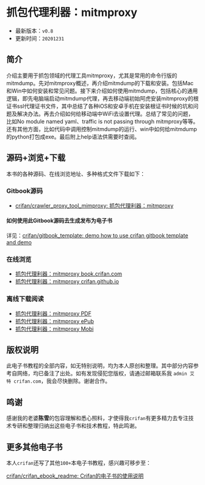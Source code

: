 # 抓包代理利器：mitmproxy

* 最新版本：`v0.8`
* 更新时间：`20201231`

## 简介

介绍主要用于抓包领域的代理工具mitmproxy，尤其是常用的命令行版的mitmdump。先对mitmproxy概述，再介绍mitmdump的下载和安装。包括Mac和Win中如何安装和常见问题。接下来介绍如何使用mitmdump，包括核心的通用逻辑，即先电脑端启动mitmdump代理，再去移动端初始阿虎安装mitmproxy的根证书ssl代理证书文件，其中总结了各种iOS和安卓手机在安装根证书时候的坑和问题及解决办法。再去介绍如何给移动端中WiFi去设置代理。总结了常见的问题，比如No module named yaml、traffic is not passing through mitmproxy等等。还有其他方面，比如代码中调用控制mitmdump的运行、win中如何给mitmdump的python打包成exe。最后附上help语法供需要时查阅。

## 源码+浏览+下载

本书的各种源码、在线浏览地址、多种格式文件下载如下：

### Gitbook源码

* [crifan/crawler_proxy_tool_mimproxy: 抓包代理利器：mitmproxy](https://github.com/crifan/crawler_proxy_tool_mimproxy)

#### 如何使用此Gitbook源码去生成发布为电子书

详见：[crifan/gitbook_template: demo how to use crifan gitbook template and demo](https://github.com/crifan/gitbook_template)

### 在线浏览

* [抓包代理利器：mitmproxy book.crifan.com](http://book.crifan.com/books/crawler_proxy_tool_mimproxy/website)
* [抓包代理利器：mitmproxy crifan.github.io](https://crifan.github.io/crawler_proxy_tool_mimproxy/website)

### 离线下载阅读

* [抓包代理利器：mitmproxy PDF](http://book.crifan.com/books/crawler_proxy_tool_mimproxy/pdf/crawler_proxy_tool_mimproxy.pdf)
* [抓包代理利器：mitmproxy ePub](http://book.crifan.com/books/crawler_proxy_tool_mimproxy/epub/crawler_proxy_tool_mimproxy.epub)
* [抓包代理利器：mitmproxy Mobi](http://book.crifan.com/books/crawler_proxy_tool_mimproxy/mobi/crawler_proxy_tool_mimproxy.mobi)

## 版权说明

此电子书教程的全部内容，如无特别说明，均为本人原创和整理。其中部分内容参考自网络，均已备注了出处。如有发现侵犯您版权，请通过邮箱联系我 `admin 艾特 crifan.com`，我会尽快删除。谢谢合作。

## 鸣谢

感谢我的老婆**陈雪**的包容理解和悉心照料，才使得我`crifan`有更多精力去专注技术专研和整理归纳出这些电子书和技术教程，特此鸣谢。

## 更多其他电子书

本人`crifan`还写了其他`100+`本电子书教程，感兴趣可移步至：

[crifan/crifan_ebook_readme: Crifan的电子书的使用说明](https://github.com/crifan/crifan_ebook_readme)
